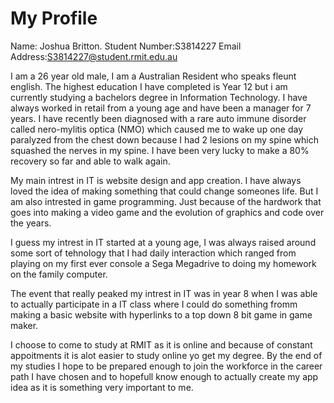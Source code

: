 # My Profile

Name: Joshua Britton.
Student Number:S3814227
Email Address:S3814227@student.rmit.edu.au

I am a 26 year old male, I am a Australian Resident who speaks fleunt english. The highest education I have completed is Year 12 but i am currently studying a bachelors degree in Information Technology. I have always worked in retail from a young age and have been a manager for 7 years. I have recently been diagnosed with a rare auto immune disorder called nero-mylitis optica (NMO) which caused me to wake up one day paralyzed from the chest down because I had 2 lesions on my spine which squashed the nerves in my spine. I have been very lucky to make a 80% recovery so far and able to walk again.

My main intrest in IT is website design and app creation. I have always loved the idea of making something that could change someones life. But I am also intrested in game programming. Just because of the hardwork that goes into making a video game and the evolution of graphics and code over the years.

I guess my intrest in IT started at a young age, I was always raised around some sort of tehnology that I had daily interaction which ranged from playing on my first ever console a Sega Megadrive to doing my homework on the family computer.

The event that really peaked my intrest in IT was in year 8 when I was able to actually participate in a IT class where I could do something fromm making a basic website with hyperlinks to a top down 8 bit game in game maker.

I choose to come to study at RMIT as it is online and because of constant appoitments it is alot easier to study online yo get my degree.
By the end of my studies I hope to be prepared enough to join the workforce in the career path I have chosen and to hopefull know enough to actually create my app idea as it is something very important to me.
